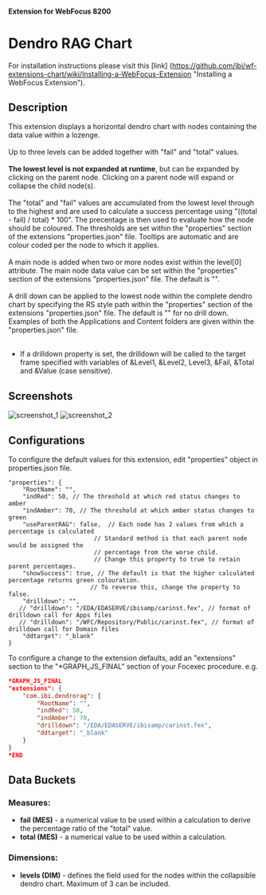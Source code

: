 #### Extension for WebFocus 8200
# Dendro RAG Chart
For installation instructions please visit this [link] (https://github.com/ibi/wf-extensions-chart/wiki/Installing-a-WebFocus-Extension "Installing a WebFocus Extension").
## Description
This extension displays a horizontal dendro chart with nodes containing the data value within a lozenge.<br /><br />
Up to three levels can be added together with "fail" and "total" values.<br /><br />
**The lowest level is not expanded at runtime**, but can be expanded by clicking on the parent node. Clicking on a parent node will expand or collapse the child node(s).<br /><br />
The "total" and "fail" values are accumulated from the lowest level through to the highest and are used to calculate a success percentage using "((total - fail) / total) * 100". The precentage is then used to evaluate how the node should be coloured. The thresholds are set within the "properties" section of the extensions "properties.json" file. Tooltips are automatic and are colour coded per the node to which it applies.<br /><br />
A main node is added when two or more nodes exist within the level[0] attribute. The main node data value can be set within the "properties" section of the extensions "properties.json" file. The default is "".<br /><br />
A drill down can be applied to the lowest node within the complete dendro chart by specifying the RS style path within the "properties" section of the extensions "properties.json" file. The default is "" for no drill down. Examples of both the Applications and Content folders are given within the "properties.json" file.<br /><br />
* If a drilldown property is set, the drilldown will be called to the target frame specified with variables of &Level1, &Level2, Level3, &Fail, &Total and &Value (case sensitive).
## Screenshots
![screenshot_1](https://github.com/ibi/wf-extensions-chart/blob/master/com.ibi.dendrorag/screenshots/1.png)
![screenshot_2](https://github.com/ibi/wf-extensions-chart/blob/master/com.ibi.dendrorag/screenshots/2.png)
## Configurations
To configure the default values for this extension, edit "properties" object in properties.json file.
	
	"properties": {
        "RootName": "",
        "indRed": 50, // The threshold at which red status changes to amber
        "indAmber": 70, // The threshold at which amber status changes to green
        "useParentRAG": false,  // Each node has 2 values from which a percentage is calculated
		                    // Standard method is that each parent node would be assigned the
		                    // percentage from the worse child.
		                    // Change this property to true to retain parent percentages.
        "showSuccess": true, // The default is that the higher calculated percentage returns green colouration.
                           // To reverse this, change the property to false.
        "drilldown": "",
       // "drilldown": "/EDA/EDASERVE/ibisamp/carinst.fex", // format of drilldown call for Apps files
       // "drilldown": "/WFC/Repository/Public/carinst.fex", // format of drilldown call for Domain files
        "ddtarget": "_blank"
	}
    
To configure a change to the extension defaults, add an "extensions" section to the "*GRAPH_JS_FINAL" section of your Focexec procedure. e.g.

```json
*GRAPH_JS_FINAL
"extensions": {
	"com.ibi.dendrorag": {
        "RootName": "",
        "indRed": 50,
        "indAmber": 70,
        "drilldown": "/EDA/EDASERVE/ibisamp/carinst.fex",
        "ddtarget": "_blank"
	}
}
*END
```
## Data Buckets
### Measures:
* **fail (MES)** - a numerical value to be used within a calculation to derive the percentage ratio of the "total" value.
* **total (MES)** - a numerical value to be used within a calculation.
### Dimensions:
* **levels (DIM)** - defines the field used for the nodes within the collapsible dendro chart. Maximum of 3 can be included.
